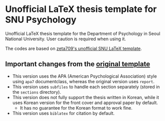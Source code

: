 # Unofficial LaTeX thesis template for SNU Psychology

Unofficial LaTeX thesis template for the Department of Psychology in Seoul National University. User caution is required when using it.

The codes are based on [zeta709's unofficial SNU LaTeX template][snuthesis].

## Important changes from the [original template][snuthesis]

* This version uses the APA (American Psychological Association) style using `apa7` documentclass, whereas the original version uses `report`.
* This version uses `subfiles` to handle each section separately (stored in the `sections` directory).
* This version does not fully support the thesis written in Korean, while it uses Korean version for the front cover and approval paper by default.
   * It has no guarantee for the Korean format to work fine.
* This version uses `biblatex` for citation by default.

[snuthesis]: https://github.com/zeta709/snuthesis